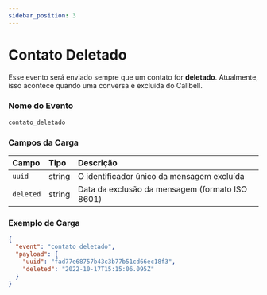 ```yaml
---
sidebar_position: 3
---
```


# Contato Deletado

Esse evento será enviado sempre que um contato for **deletado**. Atualmente, isso acontece quando uma conversa é excluída do Callbell.

### Nome do Evento

`contato_deletado`

### Campos da Carga

| Campo     | Tipo   | Descrição                                                |
| :-------- | :----- | :------------------------------------------------------- |
| `uuid`    | string | O identificador único da mensagem excluída               |
| `deleted` | string | Data da exclusão da mensagem (formato ISO 8601)          |

### Exemplo de Carga

```json title=payload.json
{
  "event": "contato_deletado",
  "payload": {
    "uuid": "fad77e68757b43c3b77b51cd66ec18f3",
    "deleted": "2022-10-17T15:15:06.095Z"
  }
}
```
